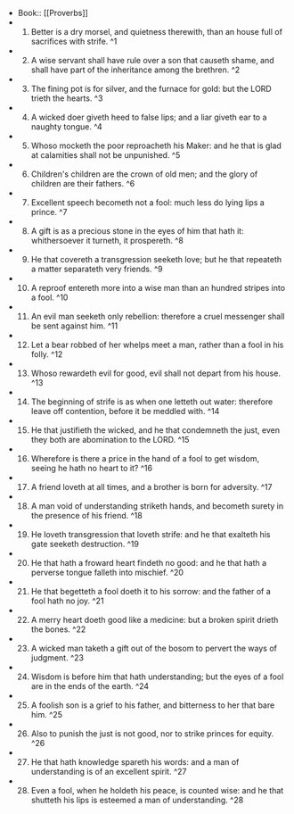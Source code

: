 - Book:: [[Proverbs]]
- 1. Better is a dry morsel, and quietness therewith, than an house full of sacrifices with strife. ^1
- 2. A wise servant shall have rule over a son that causeth shame, and shall have part of the inheritance among the brethren. ^2
- 3. The fining pot is for silver, and the furnace for gold: but the LORD trieth the hearts. ^3
- 4. A wicked doer giveth heed to false lips; and a liar giveth ear to a naughty tongue. ^4
- 5. Whoso mocketh the poor reproacheth his Maker: and he that is glad at calamities shall not be unpunished. ^5
- 6. Children's children are the crown of old men; and the glory of children are their fathers. ^6
- 7. Excellent speech becometh not a fool: much less do lying lips a prince. ^7
- 8. A gift is as a precious stone in the eyes of him that hath it: whithersoever it turneth, it prospereth. ^8
- 9. He that covereth a transgression seeketh love; but he that repeateth a matter separateth very friends. ^9
- 10. A reproof entereth more into a wise man than an hundred stripes into a fool. ^10
- 11. An evil man seeketh only rebellion: therefore a cruel messenger shall be sent against him. ^11
- 12. Let a bear robbed of her whelps meet a man, rather than a fool in his folly. ^12
- 13. Whoso rewardeth evil for good, evil shall not depart from his house. ^13
- 14. The beginning of strife is as when one letteth out water: therefore leave off contention, before it be meddled with. ^14
- 15. He that justifieth the wicked, and he that condemneth the just, even they both are abomination to the LORD. ^15
- 16. Wherefore is there a price in the hand of a fool to get wisdom, seeing he hath no heart to it? ^16
- 17. A friend loveth at all times, and a brother is born for adversity. ^17
- 18. A man void of understanding striketh hands, and becometh surety in the presence of his friend. ^18
- 19. He loveth transgression that loveth strife: and he that exalteth his gate seeketh destruction. ^19
- 20. He that hath a froward heart findeth no good: and he that hath a perverse tongue falleth into mischief. ^20
- 21. He that begetteth a fool doeth it to his sorrow: and the father of a fool hath no joy. ^21
- 22. A merry heart doeth good like a medicine: but a broken spirit drieth the bones. ^22
- 23. A wicked man taketh a gift out of the bosom to pervert the ways of judgment. ^23
- 24. Wisdom is before him that hath understanding; but the eyes of a fool are in the ends of the earth. ^24
- 25. A foolish son is a grief to his father, and bitterness to her that bare him. ^25
- 26. Also to punish the just is not good, nor to strike princes for equity. ^26
- 27. He that hath knowledge spareth his words: and a man of understanding is of an excellent spirit. ^27
- 28. Even a fool, when he holdeth his peace, is counted wise: and he that shutteth his lips is esteemed a man of understanding. ^28
